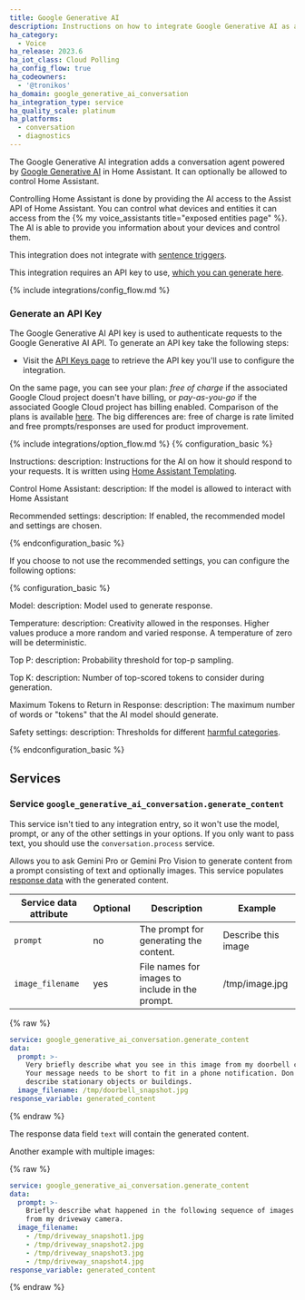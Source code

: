 ```yaml
---
title: Google Generative AI
description: Instructions on how to integrate Google Generative AI as a conversation agent
ha_category:
  - Voice
ha_release: 2023.6
ha_iot_class: Cloud Polling
ha_config_flow: true
ha_codeowners:
  - '@tronikos'
ha_domain: google_generative_ai_conversation
ha_integration_type: service
ha_quality_scale: platinum
ha_platforms:
  - conversation
  - diagnostics
---
```


The Google Generative AI integration adds a conversation agent powered by [Google Generative AI](https://ai.google.dev/) in Home Assistant. It can optionally be allowed to control Home Assistant.

Controlling Home Assistant is done by providing the AI access to the Assist API of Home Assistant. You can control what devices and entities it can access from the {% my voice_assistants title="exposed entities page" %}. The AI is able to provide you information about your devices and control them.

This integration does not integrate with [sentence triggers](/docs/automation/trigger/#sentence-trigger).

This integration requires an API key to use, [which you can generate here](https://makersuite.google.com/app/apikey).

{% include integrations/config_flow.md %}

### Generate an API Key

The Google Generative AI API key is used to authenticate requests to the Google Generative AI API. To generate an API key take the following steps:

- Visit the [API Keys page](https://makersuite.google.com/app/apikey) to retrieve the API key you'll use to configure the integration.

On the same page, you can see your plan: *free of charge* if the associated Google Cloud project doesn't have billing, or *pay-as-you-go* if the associated Google Cloud project has billing enabled.
Comparison of the plans is available [here](https://ai.google.dev/pricing). The big differences are: free of charge is rate limited and free prompts/responses are used for product improvement.

{% include integrations/option_flow.md %}
{% configuration_basic %}

Instructions:
  description: Instructions for the AI on how it should respond to your requests. It is written using [Home Assistant Templating](/docs/configuration/templating/).

Control Home Assistant:
  description: If the model is allowed to interact with Home Assistant

Recommended settings:
  description: If enabled, the recommended model and settings are chosen.

{% endconfiguration_basic %}

If you choose to not use the recommended settings, you can configure the following options:

{% configuration_basic %}

Model:
  description: Model used to generate response.

Temperature:
  description: Creativity allowed in the responses. Higher values produce a more random and varied response. A temperature of zero will be deterministic.

Top P:
  description: Probability threshold for top-p sampling.

Top K:
  description: Number of top-scored tokens to consider during generation.

Maximum Tokens to Return in Response:
  description: The maximum number of words or "tokens" that the AI model should generate.

Safety settings:
  description: Thresholds for different [harmful categories](https://ai.google.dev/gemini-api/docs/safety-settings).

{% endconfiguration_basic %}

## Services

### Service `google_generative_ai_conversation.generate_content`

<div class='note info'>

  This service isn't tied to any integration entry, so it won't use the model, prompt, or any of the other settings in your options. If you only want to pass text, you should use the `conversation.process` service.

</div>

Allows you to ask Gemini Pro or Gemini Pro Vision to generate content from a prompt consisting of text and optionally images.
This service populates [response data](/docs/scripts/service-calls#use-templates-to-handle-response-data) with the generated content.

| Service data attribute | Optional | Description                                    | Example             |
| ---------------------- | -------- | ---------------------------------------------- | ------------------- |
| `prompt`               | no       | The prompt for generating the content.         | Describe this image |
| `image_filename`       | yes      | File names for images to include in the prompt. | /tmp/image.jpg      |

{% raw %}
```yaml
service: google_generative_ai_conversation.generate_content
data:
  prompt: >-
    Very briefly describe what you see in this image from my doorbell camera.
    Your message needs to be short to fit in a phone notification. Don't
    describe stationary objects or buildings.
  image_filename: /tmp/doorbell_snapshot.jpg
response_variable: generated_content
```
{% endraw %}

The response data field `text` will contain the generated content.

Another example with multiple images:

{% raw %}
```yaml
service: google_generative_ai_conversation.generate_content
data:
  prompt: >-
    Briefly describe what happened in the following sequence of images
    from my driveway camera.
  image_filename:
    - /tmp/driveway_snapshot1.jpg
    - /tmp/driveway_snapshot2.jpg
    - /tmp/driveway_snapshot3.jpg
    - /tmp/driveway_snapshot4.jpg
response_variable: generated_content
```
{% endraw %}

